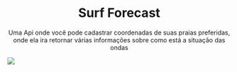 <h1 align="center">Surf Forecast</h1>
<p align="center">Uma Api onde você pode cadastrar coordenadas de suas praias preferidas, onde ela ira retornar várias informações sobre como está a situação das ondas </p>
<img src="https://img.shields.io/static/v1?label=JavaScript&message=NodeJs&color=green&style=for-the-badge&logo=https://simpleicons.org/icons/node-dot-js.svg"/>
